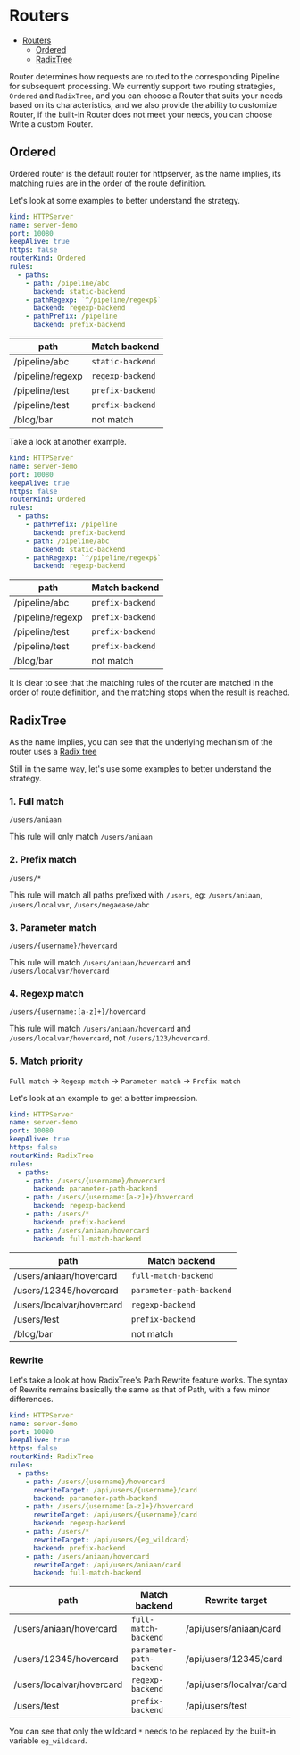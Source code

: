 # Routers

- [Routers](#routers)
  - [Ordered](#ordered)
  - [RadixTree](#radixTree)

Router determines how requests are routed to the corresponding Pipeline for subsequent processing. We currently support two routing strategies, `Ordered` and `RadixTree`, and you can choose a Router that suits your needs based on its characteristics, and we also provide the ability to customize Router, if the built-in Router does not meet your needs, you can choose Write a custom Router.

## Ordered

Ordered router is the default router for httpserver, as the name implies, its matching rules are in the order of the route definition.

Let's look at some examples to better understand the strategy.

```yaml
kind: HTTPServer
name: server-demo
port: 10080
keepAlive: true
https: false
routerKind: Ordered
rules:
  - paths:
    - path: /pipeline/abc
      backend: static-backend
    - pathRegexp: `^/pipeline/regexp$`
      backend: regexp-backend
    - pathPrefix: /pipeline
      backend: prefix-backend
```

| path | Match backend |
|------|--------------|
| /pipeline/abc | `static-backend` |
|/pipeline/regexp | `regexp-backend` |
|/pipeline/test | `prefix-backend` |
|/pipeline/test | `prefix-backend` |
|/blog/bar | not match |

Take a look at another example.

```yaml
kind: HTTPServer
name: server-demo
port: 10080
keepAlive: true
https: false
routerKind: Ordered
rules:
  - paths:
    - pathPrefix: /pipeline
      backend: prefix-backend
    - path: /pipeline/abc
      backend: static-backend
    - pathRegexp: `^/pipeline/regexp$`
      backend: regexp-backend
```

| path | Match backend |
|------|--------------|
|/pipeline/abc | `prefix-backend` |
|/pipeline/regexp | `prefix-backend` |
|/pipeline/test | `prefix-backend` |
|/pipeline/test | `prefix-backend` |
|/blog/bar | not match |

It is clear to see that the matching rules of the router are matched in the order of route definition, and the matching stops when the result is reached.

## RadixTree

As the name implies, you can see that the underlying mechanism of the router uses a [Radix tree](https://en.wikipedia.org/wiki/Radix_tree])

Still in the same way, let's use some examples to better understand the strategy.

### 1. Full match

```shell
/users/aniaan
```

This rule will only match `/users/aniaan`

### 2. Prefix match

```shell
/users/*
```

This rule will match all paths prefixed with `/users`, eg: `/users/aniaan`, `/users/localvar`, `/users/megaease/abc`

### 3. Parameter match

```shell
/users/{username}/hovercard
```

This rule will match `/users/aniaan/hovercard` and `/users/localvar/hovercard`

### 4. Regexp match

```shell
/users/{username:[a-z]+}/hovercard
```

This rule will match `/users/aniaan/hovercard` and `/users/localvar/hovercard`, not `/users/123/hovercard`.

### 5. Match priority

`Full match` -> `Regexp match` -> `Parameter match` -> `Prefix match`

Let's look at an example to get a better impression.

```yaml
kind: HTTPServer
name: server-demo
port: 10080
keepAlive: true
https: false
routerKind: RadixTree
rules:
  - paths:
    - path: /users/{username}/hovercard
      backend: parameter-path-backend
    - path: /users/{username:[a-z]+}/hovercard
      backend: regexp-backend
    - path: /users/*
      backend: prefix-backend
    - path: /users/aniaan/hovercard
      backend: full-match-backend
```

| path | Match backend |
|------|--------------|
|/users/aniaan/hovercard | `full-match-backend` |
|/users/12345/hovercard | `parameter-path-backend` |
|/users/localvar/hovercard | `regexp-backend` |
|/users/test | `prefix-backend` |
|/blog/bar | not match |

### Rewrite

Let's take a look at how RadixTree's Path Rewrite feature works. The syntax of Rewrite remains basically the same as that of Path, with a few minor differences.

```yaml
kind: HTTPServer
name: server-demo
port: 10080
keepAlive: true
https: false
routerKind: RadixTree
rules:
  - paths:
    - path: /users/{username}/hovercard
      rewriteTarget: /api/users/{username}/card
      backend: parameter-path-backend
    - path: /users/{username:[a-z]+}/hovercard
      rewriteTarget: /api/users/{username}/card
      backend: regexp-backend
    - path: /users/*
      rewriteTarget: /api/users/{eg_wildcard}
      backend: prefix-backend
    - path: /users/aniaan/hovercard
      rewriteTarget: /api/users/aniaan/card
      backend: full-match-backend
```

| path | Match backend | Rewrite target|
|------|--------------|----------------|
|/users/aniaan/hovercard | `full-match-backend` | /api/users/aniaan/card |
|/users/12345/hovercard | `parameter-path-backend` | /api/users/12345/card |
|/users/localvar/hovercard | `regexp-backend` |  /api/users/localvar/card |
|/users/test | `prefix-backend` | /api/users/test |

You can see that only the wildcard `*` needs to be replaced by the built-in variable `eg_wildcard`.
